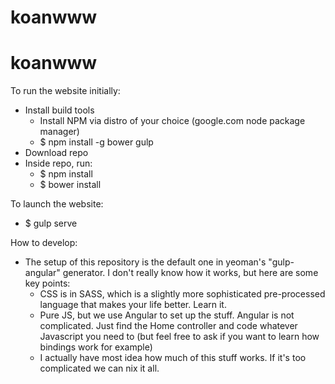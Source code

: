 # koanwww
# koanwww

To run the website initially:
  - Install build tools
    - Install NPM via distro of your choice (google.com node package manager)
    - $ npm install -g bower gulp
  - Download repo
  - Inside repo, run:
    - $ npm install
    - $ bower install

To launch the website:
  - $ gulp serve

How to develop:
  - The setup of this repository is the default one in yeoman's "gulp-angular" generator.  I don't really know how it works, but here are some key points:
    - CSS is in SASS, which is a slightly more sophisticated pre-processed language that makes your life better.  Learn it.
    - Pure JS, but we use Angular to set up the stuff.  Angular is not complicated.  Just find the Home controller and code whatever Javascript you need to (but feel free to ask if you want to learn how bindings work for example)
    - I actually have most idea how much of this stuff works.  If it's too complicated we can nix it all.
